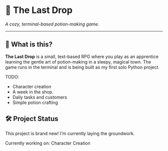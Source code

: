 # 🧪 The Last Drop

*A cozy, terminal-based potion-making game.*

---

## 🌿 What is this?

**The Last Drop** is a small, text-based RPG where you play as an apprentice learning the gentle art of potion-making in a sleepy, magical town. The game runs in the terminal and is being built as my first solo Python project.

TODO:
- Character creation
- A week in the shop.
- Daily tasks and customers
- Simple potion crafting

## 🛠 Project Status

This project is brand new! I'm currently laying the groundwork.

Currently working on: Character Creation
